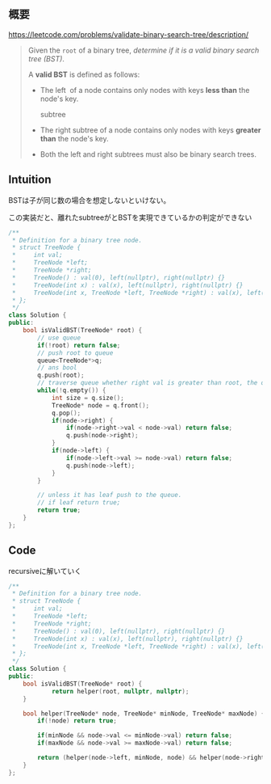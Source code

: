 ## 概要

https://leetcode.com/problems/validate-binary-search-tree/description/

> Given the `root` of a binary tree, *determine if it is a valid binary search tree (BST)*.
> 
> 
> A **valid BST** is defined as follows:
> 
> - The left  of a node contains only nodes with keys **less than** the node's key.
>     
>     subtree
>     
> - The right subtree of a node contains only nodes with keys **greater than** the node's key.
> - Both the left and right subtrees must also be binary search trees.

## Intuition

BSTは子が同じ数の場合を想定しないといけない。

この実装だと、離れたsubtreeがとBSTを実現できているかの判定ができない

```cpp
/**
 * Definition for a binary tree node.
 * struct TreeNode {
 *     int val;
 *     TreeNode *left;
 *     TreeNode *right;
 *     TreeNode() : val(0), left(nullptr), right(nullptr) {}
 *     TreeNode(int x) : val(x), left(nullptr), right(nullptr) {}
 *     TreeNode(int x, TreeNode *left, TreeNode *right) : val(x), left(left), right(right) {}
 * };
 */
class Solution {
public:
    bool isValidBST(TreeNode* root) {
        // use queue
        if(!root) return false;
        // push root to queue
        queue<TreeNode*>q;
        // ans bool
        q.push(root);
        // traverse queue whether right val is greater than root, the other is smaller
        while(!q.empty()) {
            int size = q.size();
            TreeNode* node = q.front();
            q.pop();
            if(node->right) {
                if(node->right->val < node->val) return false;
                q.push(node->right);
            }
            if(node->left) {
                if(node->left->val >= node->val) return false;
                q.push(node->left);
            }
        }

        // unless it has leaf push to the queue.
        // if leaf return true;
        return true;
    }
};
```

## Code

recursiveに解いていく

```cpp
/**
 * Definition for a binary tree node.
 * struct TreeNode {
 *     int val;
 *     TreeNode *left;
 *     TreeNode *right;
 *     TreeNode() : val(0), left(nullptr), right(nullptr) {}
 *     TreeNode(int x) : val(x), left(nullptr), right(nullptr) {}
 *     TreeNode(int x, TreeNode *left, TreeNode *right) : val(x), left(left), right(right) {}
 * };
 */
class Solution {
public:
    bool isValidBST(TreeNode* root) {
            return helper(root, nullptr, nullptr);
    }

    bool helper(TreeNode* node, TreeNode* minNode, TreeNode* maxNode) {
        if(!node) return true;

        if(minNode && node->val <= minNode->val) return false;
        if(maxNode && node->val >= maxNode->val) return false;

        return (helper(node->left, minNode, node) && helper(node->right, node, maxNode));
    }
};
```
